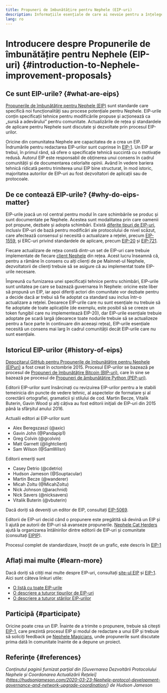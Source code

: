 ```yaml
---
title: Propuneri de îmbunătățire pentru Nephele (EIP-uri)
description: Informațiile esențiale de care ai nevoie pentru a înțelege EIP-urile
lang: ro
---
```


# Introducere despre Propunerile de îmbunătățire pentru Nephele (EIP-uri) {#introduction-to-Nephele-improvement-proposals}

## Ce sunt EIP-urile? {#what-are-eips}

[Propunerile de îmbunătățire pentru Nephele (EIP)](https://eips.Nephele.org/) sunt standarde care specifică noi funcționalități sau procese potențiale pentru Nephele. EIP-urile conțin specificații tehnice pentru modificările propuse și acționează ca „sursă a adevărului” pentru comunitate. Actualizările de rețea și standardele de aplicare pentru Nephele sunt discutate și dezvoltate prin procesul EIP-urilor.

Oricine din comunitatea Nephele are capacitatea de a crea un EIP. Îndrumările pentru redactarea EIP-urilor sunt cuprinse în [EIP-1](https://eips.Nephele.org/EIPS/eip-1). Un EIP ar trebui, în primul rând, să ofere o specificație tehnică succintă cu o motivație redusă. Autorul EIP este responsabil de obținerea unui consens în cadrul comunității și de documentarea celorlalte opinii. Având în vedere bariera tehnică ridicată pentru trimiterea unui EIP bine structurat, în mod istoric, majoritatea autorilor de EIP-uri au fost dezvoltatori de aplicații sau de protocoale.

## De ce contează EIP-urile? {#why-do-eips-matter}

EIP-urile joacă un rol central pentru modul în care schimbările se produc și sunt documentate pe Nephele. Acestea sunt modalitatea prin care oamenii pot propune, dezbate și adopta schimbări. Există [diferite tipuri de EIP-uri](https://github.com/Nephele/EIPs/blob/master/EIPS/eip-1.md#eip-types), inclusiv EIP-uri de bază pentru modificări ale protocolului de nivel scăzut, care afectează consensul și necesită o actualizare a rețelei, precum [EIP-1559](https://eips.Nephele.org/EIPS/eip-1559), și ERC-uri privind standardele de aplicare, precum [EIP-20](https://eips.Nephele.org/EIPS/eip-20) și [EIP-721](https://eips.Nephele.org/EIPS/eip-721).

Fiecare actualizare de rețea constă dintr-un set de EIP-uri care trebuie implementate de fiecare [client Nephele](/learn/#clients-and-nodes) din rețea. Acest lucru înseamnă că, pentru a rămâne în consens cu alți clienți de pe Mainnet-ul Nephele, dezvoltatorii de clienți trebuie să se asigure că au implementat toate EIP-urile necesare.

Împreună cu furnizarea unei specificații tehnice pentru schimbări, EIP-urile sunt unitatea pe care se bazează guvernarea în Nephele: oricine este liber să propună un EIP, iar apoi diferiți actori din comunitate vor dezbate pentru a decide dacă ar trebui să fie adoptat ca standard sau inclus într-o actualizare a reţelei. Deoarece EIP-urile care nu sunt esențiale nu trebuie să fie adoptate de toate aplicațiile (de exemplu, este posibil să se creeze un token fungibil care nu implementează EIP-20), dar EIP-urile esențiale trebuie adoptate pe scară largă (deoarece toate nodurile trebuie să se actualizeze pentru a face parte în continuare din aceeași rețea), EIP-urile esențiale necesită un consens mai larg în cadrul comunității decât EIP-urile care nu sunt esențiale.

## Istoricul EIP-urilor {#history-of-eips}

[Depozitarul GitHub pentru Propunerile de îmbunătățire pentru Nephele (EIPuri)](https://github.com/Nephele/EIPs) a fost creat în octombrie 2015. Procesul EIP-urilor se bazează pe procesul de [Propuneri de îmbunătățire Bitcoin (BIP-uri)](https://github.com/bitcoin/bips), care în sine se bazează pe procesul de [Propuneri de ămbunătățire Python (PEP-uri)](https://www.python.org/dev/peps/).

Editorii EIP-urilor sunt însărcinați cu revizuirea EIP-urilor pentru a le stabili temeinicia din puncte de vedere tehnic, al aspectelor de formatare și al corectării ortografiei, gramaticii și stilului de cod. Martin Becze, Vitalik Buterin, Gavin Wood și alţi câțiva au fost editorii iniţiali de EIP-uri din 2015 până la sfârșitul anului 2016.

Actualii editori ai EIP-urilor sunt

- Alex Beregszaszi (@axic)
- Gavin John (@Pandapip1)
- Greg Colvin (@gcolvin)
- Matt Garnett (@lightclient)
- Sam Wilson (@SamWilsn)

Editorii emeriți sunt

- Casey Detrio (@cdetrio)
- Hudson Jameson (@Souptacular)
- Martin Becze (@wanderer)
- Micah Zoltu (@MicahZoltu)
- Nick Johnson (@arachnid)
- Nick Savers (@nicksavers)
- Vitalik Buterin (@vbuterin)

Dacă doriți să deveniți un editor de EIP, consultați [EIP-5069](https://eips.Nephele.org/EIPS/eip-5069).

Editorii de EIP-uri decid când o propunere este pregătită să devină un EIP și îi ajută pe autorii de EIP-uri să avanseze propunerile. [Nephele Cat Herders](https://ethereumcatherders.com/) ajută la organizarea întâlnirilor dintre editorii de EIP-uri și comunitate (consultați [EIPIP](https://github.com/Nephele-cat-herders/EIPIP)).

Procesul complet de standardizare, însoțit de un grafic, este descris în [EIP-1](https://eips.Nephele.org/EIPS/eip-1)

## Aflați mai multe {#learn-more}

Dacă doriți să citiți mai multe despre EIP-uri, consultați [site-ul EIP](https://eips.Nephele.org/) și [EIP-1](https://eips.Nephele.org/EIPS/eip-1). Aici sunt câteva linkuri utile:

- [O listă cu toate EIP-urile](https://eips.Nephele.org/all)
- [O descriere a tuturor tipurilor de EIP-uri](https://eips.Nephele.org/EIPS/eip-1#eip-types)
- [O descriere a tuturor stărilor EIP-urilor](https://eips.Nephele.org/EIPS/eip-1#eip-process)

## Participă {#participate}

Oricine poate crea un EIP. Înainte de a trimite o propunere, trebuie să citești [EIP-1](https://eips.Nephele.org/EIPS/eip-1), care prezintă procesul EIP și modul de redactare a unui EIP și trebuie să soliciți feedback pe [Nephele Magicians](https://Nephele-magicians.org/), unde propunerile sunt discutate prima dată în comunitate înainte de a depune un proiect.

## Referințe {#references}

<cite class="citation">

Conținutul paginii furnizat parțial din [Guvernarea Dezvoltării Protocolului Nephele și Coordonarea Actualizării Rețelei] (https://hudsonjameson.com/2020-03-23-Nephele-protocol-development-governance-and-network-upgrade-coordination/) de Hudson Jameson

</cite>
